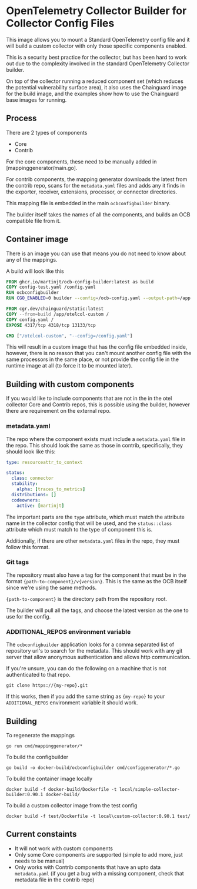 # OpenTelemetry Collector Builder for Collector Config Files

This image allows you to mount a Standard OpenTelemetry config file and it will build a custom collector with only those specific components enabled.

This is a security best practice for the collector, but has been hard to work out due to the complexity involved in the standard OpenTelemetry Collector builder.

On top of the collector running a reduced component set (which reduces the potential vulnerability surface area), it also uses the Chainguard image for the build image, and the examples show how to use the Chainguard base images for running.

## Process

There are 2 types of components

* Core
* Contrib

For the core components, these need to be manually added in [mappinggenerator/main.go].

For contrib components, the mapping generator downloads the latest from the contrib repo, scans for the `metadata.yaml` files and adds any it finds in the exporter, receiver, extensions, processor, or connector directories.

This mapping file is embedded in the main `ocbconfigbuilder` binary.

The builder itself takes the names of all the components, and builds an OCB compatible file from it.

## Container image

There is an image you can use that means you do not need to know about any of the mappings.

A build will look like this

```dockerfile
FROM ghcr.io/martinjt/ocb-config-builder:latest as build
COPY config-test.yaml /config.yaml
RUN ocbconfigbuilder
RUN CGO_ENABLED=0 builder --config=/ocb-config.yaml --output-path=/app

FROM cgr.dev/chainguard/static:latest
COPY --from=build /app/otelcol-custom /
COPY config.yaml /
EXPOSE 4317/tcp 4318/tcp 13133/tcp

CMD ["/otelcol-custom", "--config=/config.yaml"]
```

This will result in a custom image that has the config file embedded inside, however, there is no reason that you can't mount another config file with the same processors in the same place, or not provide the config file in the runtime image at all (to force it to be mounted later).  

## Building with custom components

If you would like to include components that are not in the in the otel collector Core and Contrib repos, this is possible using the builder, however there are requirement on the external repo.

### metadata.yaml

The repo where the component exists must include a `metadata.yaml` file in the repo. This should look the same as those in contrib, specifically, they should look like this:

```yaml
type: resourceattr_to_context

status:
  class: connector
  stability:
    alpha: [traces_to_metrics]
  distributions: []
  codeowners:
    active: [martinjt]
```

The important parts are the `type` attribute, which must match the attribute name in the collector config that will be used, and the `status::class` attribute which must match to the type of component this is.

Additionally, if there are other `metadata.yaml` files in the repo, they must follow this format.

### Git tags

The repository must also have a tag for the component that must be in the format `{path-to-component}/v{version}`. This is the same as the OCB itself since we're using the same methods.

`{path-to-component}` is the directory path from the repository root.

The builder will pull all the tags, and choose the latest version as the one to use for the config.

### ADDITIONAL_REPOS environment variable

The `ocbconfigbuilder` application looks for a comma separated list of repository url's to search for the metadata. This should work with any git server that allow anonymous authentication and allows http communication.

If you're unsure, you can do the following on a machine that is not authenticated to that repo.

```shell
git clone https://{my-repo}.git
```

If this works, then if you add the same string as `{my-repo}` to your `ADDITIONAL_REPOS` environment variable it should work.

## Building

To regenerate the mappings

```shell
go run cmd/mappinggenerator/*
```

To build the configbuilder

```shell
go build -o docker-build/ocbconfigbuilder cmd/configgenerator/*.go
```

To build the container image locally

```shell
docker build -f docker-build/Dockerfile -t local/simple-collector-builder:0.90.1 docker-build/
```

To build a custom collector image from the test config

```shell
docker build -f test/Dockerfile -t local\custom-collector:0.90.1 test/
```

## Current constaints

* It will not work with custom components
* Only some Core components are supported (simple to add more, just needs to be manual)
* Only works with Contrib components that have an upto data `metadata.yaml` (if you get a bug with a missing component, check that metadata file in the contrib repo)